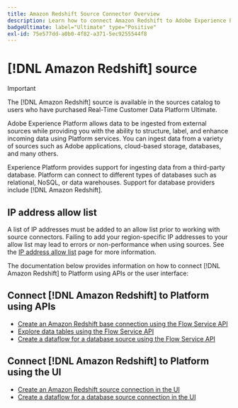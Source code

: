 ```yaml
---
title: Amazon Redshift Source Connector Overview
description: Learn how to connect Amazon Redshift to Adobe Experience Platform using APIs or the user interface.
badgeUltimate: label="Ultimate" type="Positive"
exl-id: 75e577dd-a0b0-4f82-a371-5ec9255544f8
---
```

# [!DNL Amazon Redshift] source

>[!IMPORTANT]
>
>The [!DNL Amazon Redshift] source is available in the sources catalog to users who have purchased Real-Time Customer Data Platform Ultimate.

Adobe Experience Platform allows data to be ingested from external sources while providing you with the ability to structure, label, and enhance incoming data using Platform services. You can ingest data from a variety of sources such as Adobe applications, cloud-based storage, databases, and many others.

Experience Platform provides support for ingesting data from a third-party database. Platform can connect to different types of databases such as relational, NoSQL, or data warehouses. Support for database providers include [!DNL Amazon Redshift].

## IP address allow list

A list of IP addresses must be added to an allow list prior to working with source connectors. Failing to add your region-specific IP addresses to your allow list may lead to errors or non-performance when using sources. See the [IP address allow list](../../ip-address-allow-list.md) page for more information.

The documentation below provides information on how to connect [!DNL Amazon Redshift] to Platform using APIs or the user interface:

## Connect [!DNL Amazon Redshift] to Platform using APIs

- [Create an Amazon Redshift base connection using the Flow Service API](../../tutorials/api/create/databases/redshift.md)
- [Explore data tables using the Flow Service API](../../tutorials/api/explore/tabular.md)
- [Create a dataflow for a database source using the Flow Service API](../../tutorials/api/collect/database-nosql.md)

## Connect [!DNL Amazon Redshift] to Platform using the UI

- [Create an Amazon Redshift source connection in the UI](../../tutorials/ui/create/databases/redshift.md)
- [Create a dataflow for a database source connection in the UI](../../tutorials/ui/dataflow/databases.md)
